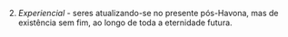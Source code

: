 ﻿2. <I>Experiencial</I> - seres atualizando-se no presente pós-Havona, mas de existência sem fim, ao longo de toda a eternidade futura.